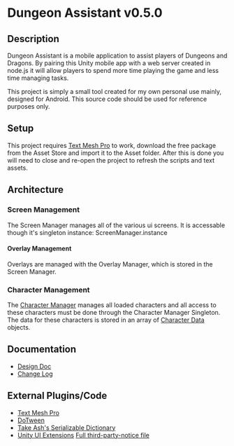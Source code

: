 # Dungeon Assistant v0.5.0
## Description
Dungeon Assistant is a mobile application to assist players of Dungeons and Dragons. By pairing this Unity mobile app with a web server created in node.js it will allow players to spend more time playing the game and less time managing tasks.

This project is simply a small tool created for my own personal use mainly, designed for Android. This source code should be used for reference purposes only.
## Setup
This project requires [Text Mesh Pro](https://www.assetstore.unity3d.com/en/#!/content/84126) to work, download the free package from the Asset Store and import it to the Asset folder. After this is done you will need to close and re-open the project to refresh the scripts and text assets. 


## Architecture
### Screen Management
The Screen Manager manages all of the various ui screens. It is accessable though it's singleton instance: ScreenManager.instance
#### Overlay Management
Overlays are managed with the Overlay Manager, which is stored in the Screen Manager. 
### Character Management
The [Character Manager](Assets/_Scripts/CharacterManagement/CharacterManager.cs) manages all loaded characters and all access to these characters must be done through the Character Manager Singleton. 
The data for these characters is stored in an array of [Character Data](Assets/_Scripts/CharacterManagement/CharacterData.cs) objects. 

## Documentation
* [Design Doc](https://docs.google.com/document/d/1sxUEIAG3Xb5lRGYlQCq7Vzik_HYskY0a0iSkcAPu8Q0/edit?usp=sharing)
* [Change Log](CHANGELOG.md)

## External Plugins/Code
* [Text Mesh Pro](https://www.assetstore.unity3d.com/en/#!/content/84126)
* [DoTween](http://dotween.demigiant.com/)
* [Take Ash's Serializable Dictionary](https://github.com/TakeAsh/cs-SerializableDictionary)
* [Unity UI Extensions](https://bitbucket.org/UnityUIExtensions/unity-ui-extensions)
[Full third-party-notice file](third-party-notices.txt)

